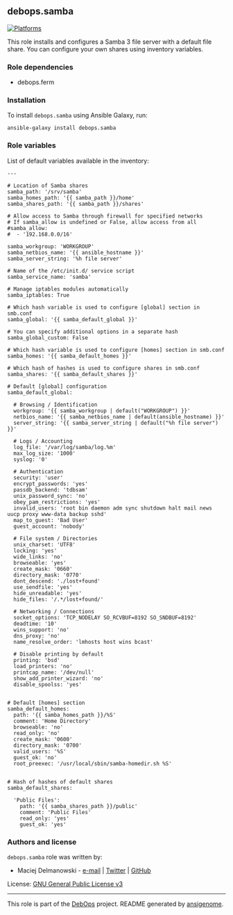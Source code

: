 ## debops.samba
[![Platforms](http://img.shields.io/badge/platforms-debian%20|%20ubuntu-lightgrey.svg)](#)


This role installs and configures a Samba 3 file server with a default file
share. You can configure your own shares using inventory variables.

### Role dependencies

- debops.ferm


### Installation

To install `debops.samba` using Ansible Galaxy, run:

    ansible-galaxy install debops.samba


### Role variables

List of default variables available in the inventory:

    ---
    
    # Location of Samba shares
    samba_path: '/srv/samba'
    samba_homes_path: '{{ samba_path }}/home'
    samba_shares_path: '{{ samba_path }}/shares'
    
    # Allow access to Samba through firewall for specified networks
    # If samba_allow is undefined or False, allow access from all
    #samba_allow:
    #  - '192.168.0.0/16'
    
    samba_workgroup: 'WORKGROUP'
    samba_netbios_name: '{{ ansible_hostname }}'
    samba_server_string: '%h file server'
    
    # Name of the /etc/init.d/ service script
    samba_service_name: 'samba'
    
    # Manage iptables modules automatically
    samba_iptables: True
    
    # Which hash variable is used to configure [global] section in smb.conf
    samba_global: '{{ samba_default_global }}'
    
    # You can specify additional options in a separate hash
    samba_global_custom: False
    
    # Which hash variable is used to configure [homes] section in smb.conf
    samba_homes: '{{ samba_default_homes }}'
    
    # Which hash of hashes is used to configure shares in smb.conf
    samba_shares: '{{ samba_default_shares }}'
    
    # Default [global] configuration
    samba_default_global:
    
      # Browsing / Identification
      workgroup: '{{ samba_workgroup | default("WORKGROUP") }}'
      netbios_name: '{{ samba_netbios_name | default(ansible_hostname) }}'
      server_string: '{{ samba_server_string | default("%h file server") }}'
    
      # Logs / Accounting
      log_file: '/var/log/samba/log.%m'
      max_log_size: '1000'
      syslog: '0'
    
      # Authentication
      security: 'user'
      encrypt_passwords: 'yes'
      passdb_backend: 'tdbsam'
      unix_password_sync: 'no'
      obey_pam_restrictions: 'yes'
      invalid_users: 'root bin daemon adm sync shutdown halt mail news uucp proxy www-data backup sshd'
      map_to_guest: 'Bad User'
      guest_account: 'nobody'
    
      # File system / Directories
      unix_charset: 'UTF8'
      locking: 'yes'
      wide_links: 'no'
      browseable: 'yes'
      create_mask: '0660'
      directory_mask: '0770'
      dont_descend: './lost+found'
      use_sendfile: 'yes'
      hide_unreadable: 'yes'
      hide_files: '/.*/lost+found/'
    
      # Networking / Connections
      socket_options: 'TCP_NODELAY SO_RCVBUF=8192 SO_SNDBUF=8192'
      deadtime: '10'
      wins_support: 'no'
      dns_proxy: 'no'
      name_resolve_order: 'lmhosts host wins bcast'
    
      # Disable printing by default
      printing: 'bsd'
      load_printers: 'no'
      printcap_name: '/dev/null'
      show_add_printer_wizard: 'no'
      disable_spoolss: 'yes'
    
    
    # Default [homes] section
    samba_default_homes:
      path: '{{ samba_homes_path }}/%S'
      comment: 'Home Directory'
      browseable: 'no'
      read_only: 'no'
      create_mask: '0600'
      directory_mask: '0700'
      valid_users: '%S'
      guest_ok: 'no'
      root_preexec: '/usr/local/sbin/samba-homedir.sh %S'
    
    
    # Hash of hashes of default shares
    samba_default_shares:
    
      'Public Files':
        path: '{{ samba_shares_path }}/public'
        comment: 'Public Files'
        read_only: 'yes'
        guest_ok: 'yes'





### Authors and license

`debops.samba` role was written by:

- Maciej Delmanowski - [e-mail](mailto:drybjed@gmail.com) | [Twitter](https://twitter.com/drybjed) | [GitHub](https://github.com/drybjed)


License: [GNU General Public License v3](https://tldrlegal.com/license/gnu-general-public-license-v3-(gpl-3))


***

This role is part of the [DebOps](http://debops.org/) project. README generated by [ansigenome](https://github.com/nickjj/ansigenome/).

